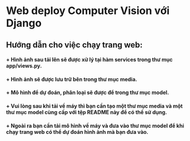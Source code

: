 # Web deploy Computer Vision với Django

## Hướng dẫn cho việc chạy trang web:
#### + Hình ảnh sau tải lên sẽ được xử lý tại hàm services trong thư mục app/views.py.
#### + Hình ảnh sẽ được lưu trữ bên trong thư mục media.
#### + Mô hình để dự đoán, phân loại sẽ được để trong thư mục model.
#### + Vui lòng sau khi tải về máy thì bạn cần tạo một thư mục media và một thư mục model cùng cấp với tệp README này để có thể sử dụng.
#### + Ngoài ra bạn cần tải mô hình về máy và đưa vào thư mục model để khi chạy trang web có thể dự đoán hình ảnh mà bạn đưa vào.

